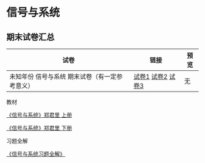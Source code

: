 # 信号与系统



## 期末试卷汇总

| 试卷                                           | 链接                                                         | 预览 |
| ---------------------------------------------- | ------------------------------------------------------------ | ---- |
| 未知年份 信号与系统 期末试卷（有一定参考意义） | <a href="/data/major/机电与控制工程学院-信号与系统/outdated/深圳大学《信号与系统》期末考试试卷.pdf" target="_blank">试卷1</a> <a href="/data/major/机电与控制工程学院-信号与系统/outdated/深圳大学《信号与系统》期末试卷A卷与答案评分标准.pdf" target="_blank">试卷2</a> <a href="/data/major/机电与控制工程学院-信号与系统/outdated/深圳大学《信号与系统》期末试卷B卷及答案.pdf" target="_blank">试卷3</a> | 无   |



教材

[《信号与系统》郑君里 上册](https://storage.szulib.top/szulib/fires-docs/download/signal%20and%20system/%E4%BF%A1%E5%8F%B7%E4%B8%8E%E7%B3%BB%E7%BB%9F%EF%BC%88%E7%AC%AC%E4%B8%89%E7%89%88%EF%BC%89%E4%B8%8A%E5%86%8C%E9%83%91%E5%90%9B%E9%87%8C.pdf)

[《信号与系统》郑君里 下册](https://storage.szulib.top/szulib/fires-docs/download/signal%20and%20system/%E4%BF%A1%E5%8F%B7%E4%B8%8E%E7%B3%BB%E7%BB%9F%EF%BC%88%E7%AC%AC%E4%B8%89%E7%89%88%EF%BC%89%E4%B8%8B%E5%86%8C%E9%83%91%E5%90%9B%E9%87%8C.pdf)

习题全解

[《信号与系统习题全解》](https://storage.szulib.top/szulib/fires-docs/download/signal%20and%20system/%E4%BF%A1%E5%8F%B7%E4%B8%8E%E7%B3%BB%E7%BB%9F%E4%B9%A0%E9%A2%98%E5%85%A8%E8%A7%A3_.pdf)



